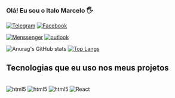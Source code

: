 
### Olá! Eu sou o Italo Marcelo 🖐️

[![Telegram](https://img.shields.io/badge/Telegram-2CA5E0?style=for-the-badge&logo=telegram&logoColor=white)](https://t.me/Marceloprado297)
[![Facebook](https://img.shields.io/badge/Facebook-1877F2?style=for-the-badge&logo=facebook&logoColor=white)](https://www.facebook.com/)

[![Menssenger](https://img.shields.io/badge/Messenger-00B2FF?style=for-the-badge&logo=messenger&logoColor=white)]()
[![outlook](https://img.shields.io/badge/Microsoft_Outlook-0078D4?style=for-the-badge&logo=microsoft-outlook&logoColor=white)]()


![Anurag's GitHub stats](https://github-readme-stats.vercel.app/api?username=ItaloMarcelo244&show_icons=true&theme=merko)
[![Top Langs](https://github-readme-stats.vercel.app/api/top-langs/?username=ItaloMarcelo244&layout=compact)](https://github.com/anuraghazra/github-readme-stats)

## Tecnologias que eu uso nos meus projetos

<div style="display: inline_block"><br>
   <img  align="center" alt="html5" src="https://img.shields.io/badge/HTML5-E34F26?style=for-the-badge&logo=html5&logoColor=white">
   <img  align="center" alt="html5" src="https://img.shields.io/badge/CSS3-1572B6?style=for-the-badge&logo=css3&logoColor=white">
   <img  align="center" alt="html5" src="https://img.shields.io/badge/JavaScript-F7DF1E?style=for-the-badge&logo=javascript&logoColor=black ">
   <img  align="center" alt="React" src="https://img.shields.io/badge/React-20232A?style=for-the-badge&logo=react&logoColor=61DAFB"> 
</div>
